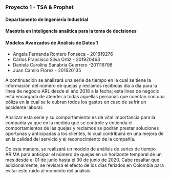 ### Proyecto 1 - TSA & Prophet
#### Departamento de Ingeniería Industrial
#### Maestría en inteligencia analítica para la toma de decisiones
#### Modelos Avanzados de Análisis de Datos 1


* Angela Fernanda Romero Fonseca - 201819276
* Carlos Francisco Silva Ortiz - 201920463
* Daniela Carolina Sanabria Guerrero -201116798
* Juan Camilo Florez - 201620135

A continuación se analizará una serie de tiempo en la cual se tiene la información del número de quejas y reclamos recibidas día a día para la línea de negocio ARL desde el año 2018 a la fecha; esta línea de negocio está encargada de atender a todas aquellas personas que cuentan con una póliza en la cual se le cubran todos los gastos en caso de sufrir un accidente laboral.

Analizar esta serie y su comportamiento es de vital importancia para la compañía ya que en la medida que se controle y entienda el comportamientos de las quejas y reclamos se podrán prestar soluciones oportunas y anticipadas a los clientes, lo cual contribuirá en una mejora de en la calidad del servicio y el reconocimiento de la compañía.

De esta manera, se realizará un modelo de análisis de series de tiempo ARIMA para anticipar el número de quejas en un horizonte temporal de un mes desde el 01 de junio hasta el 30 de junio de 2020. Cabe resaltar que adicionalmente, se revisará el efecto de los días feriados en Colombia para evitar este ruido al momento del análisis.
